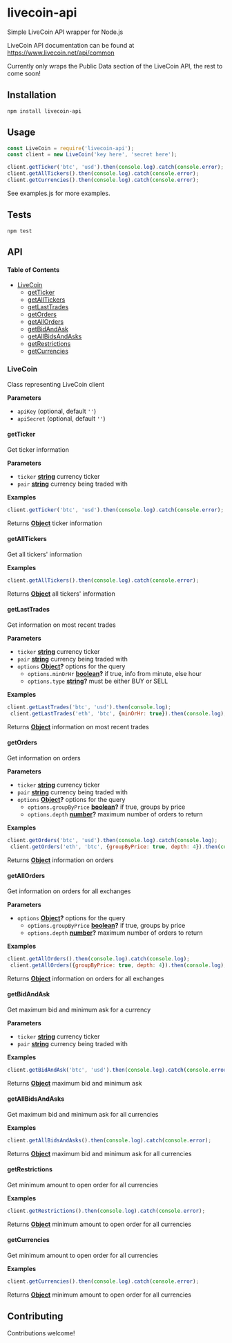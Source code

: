 # livecoin-api

Simple LiveCoin API wrapper for Node.js

LiveCoin API documentation can be found at <https://www.livecoin.net/api/common>

Currently only wraps the Public Data section of the LiveCoin API, the rest to come soon!

## Installation

  `npm install livecoin-api`

## Usage

```js
const LiveCoin = require('livecoin-api');
const client = new LiveCoin('key here', 'secret here');

client.getTicker('btc', 'usd').then(console.log).catch(console.error);
client.getAllTickers().then(console.log).catch(console.error);
client.getCurrencies().then(console.log).catch(console.error);
```

See examples.js for more examples.

## Tests

  `npm test`

## API

<!-- Generated by documentation.js. Update this documentation by updating the source code. -->

#### Table of Contents

-   [LiveCoin](#livecoin)
    -   [getTicker](#getticker)
    -   [getAllTickers](#getalltickers)
    -   [getLastTrades](#getlasttrades)
    -   [getOrders](#getorders)
    -   [getAllOrders](#getallorders)
    -   [getBidAndAsk](#getbidandask)
    -   [getAllBidsAndAsks](#getallbidsandasks)
    -   [getRestrictions](#getrestrictions)
    -   [getCurrencies](#getcurrencies)

### LiveCoin

Class representing LiveCoin client

**Parameters**

-   `apiKey`   (optional, default `''`)
-   `apiSecret`   (optional, default `''`)

#### getTicker

Get ticker information

**Parameters**

-   `ticker` **[string](https://developer.mozilla.org/docs/Web/JavaScript/Reference/Global_Objects/String)** currency ticker
-   `pair` **[string](https://developer.mozilla.org/docs/Web/JavaScript/Reference/Global_Objects/String)** currency being traded with

**Examples**

```javascript
client.getTicker('btc', 'usd').then(console.log).catch(console.error);
```

Returns **[Object](https://developer.mozilla.org/docs/Web/JavaScript/Reference/Global_Objects/Object)** ticker information

#### getAllTickers

Get all tickers' information

**Examples**

```javascript
client.getAllTickers().then(console.log).catch(console.error);
```

Returns **[Object](https://developer.mozilla.org/docs/Web/JavaScript/Reference/Global_Objects/Object)** all tickers' information

#### getLastTrades

Get information on most recent trades

**Parameters**

-   `ticker` **[string](https://developer.mozilla.org/docs/Web/JavaScript/Reference/Global_Objects/String)** currency ticker
-   `pair` **[string](https://developer.mozilla.org/docs/Web/JavaScript/Reference/Global_Objects/String)** currency being traded with
-   `options` **[Object](https://developer.mozilla.org/docs/Web/JavaScript/Reference/Global_Objects/Object)?** options for the query
    -   `options.minOrHr` **[boolean](https://developer.mozilla.org/docs/Web/JavaScript/Reference/Global_Objects/Boolean)?** if true, info from minute, else hour
    -   `options.type` **[string](https://developer.mozilla.org/docs/Web/JavaScript/Reference/Global_Objects/String)?** must be either BUY or SELL

**Examples**

```javascript
client.getLastTrades('btc', 'usd').then(console.log);
 client.getLastTrades('eth', 'btc', {minOrHr: true}).then(console.log);
```

Returns **[Object](https://developer.mozilla.org/docs/Web/JavaScript/Reference/Global_Objects/Object)** information on most recent trades

#### getOrders

Get information on orders

**Parameters**

-   `ticker` **[string](https://developer.mozilla.org/docs/Web/JavaScript/Reference/Global_Objects/String)** currency ticker
-   `pair` **[string](https://developer.mozilla.org/docs/Web/JavaScript/Reference/Global_Objects/String)** currency being traded with
-   `options` **[Object](https://developer.mozilla.org/docs/Web/JavaScript/Reference/Global_Objects/Object)?** options for the query
    -   `options.groupByPrice` **[boolean](https://developer.mozilla.org/docs/Web/JavaScript/Reference/Global_Objects/Boolean)?** if true, groups by price
    -   `options.depth` **[number](https://developer.mozilla.org/docs/Web/JavaScript/Reference/Global_Objects/Number)?** maximum number of orders to return

**Examples**

```javascript
client.getOrders('btc', 'usd').then(console.log).catch(console.log);
 client.getOrders('eth', 'btc', {groupByPrice: true, depth: 4}).then(console.log);
```

Returns **[Object](https://developer.mozilla.org/docs/Web/JavaScript/Reference/Global_Objects/Object)** information on orders

#### getAllOrders

Get information on orders for all exchanges

**Parameters**

-   `options` **[Object](https://developer.mozilla.org/docs/Web/JavaScript/Reference/Global_Objects/Object)?** options for the query
    -   `options.groupByPrice` **[boolean](https://developer.mozilla.org/docs/Web/JavaScript/Reference/Global_Objects/Boolean)?** if true, groups by price
    -   `options.depth` **[number](https://developer.mozilla.org/docs/Web/JavaScript/Reference/Global_Objects/Number)?** maximum number of orders to return

**Examples**

```javascript
client.getAllOrders().then(console.log).catch(console.log);
 client.getAllOrders({groupByPrice: true, depth: 4}).then(console.log);
```

Returns **[Object](https://developer.mozilla.org/docs/Web/JavaScript/Reference/Global_Objects/Object)** information on orders for all exchanges

#### getBidAndAsk

Get maximum bid and minimum ask for a currency

**Parameters**

-   `ticker` **[string](https://developer.mozilla.org/docs/Web/JavaScript/Reference/Global_Objects/String)** currency ticker
-   `pair` **[string](https://developer.mozilla.org/docs/Web/JavaScript/Reference/Global_Objects/String)** currency being traded with

**Examples**

```javascript
client.getBidAndAsk('btc', 'usd').then(console.log).catch(console.error);
```

Returns **[Object](https://developer.mozilla.org/docs/Web/JavaScript/Reference/Global_Objects/Object)** maximum bid and minimum ask

#### getAllBidsAndAsks

Get maximum bid and minimum ask for all currencies

**Examples**

```javascript
client.getAllBidsAndAsks().then(console.log).catch(console.error);
```

Returns **[Object](https://developer.mozilla.org/docs/Web/JavaScript/Reference/Global_Objects/Object)** maximum bid and minimum ask for all currencies

#### getRestrictions

Get minimum amount to open order for all currencies

**Examples**

```javascript
client.getRestrictions().then(console.log).catch(console.error);
```

Returns **[Object](https://developer.mozilla.org/docs/Web/JavaScript/Reference/Global_Objects/Object)** minimum amount to open order for all currencies

#### getCurrencies

Get minimum amount to open order for all currencies

**Examples**

```javascript
client.getCurrencies().then(console.log).catch(console.error);
```

Returns **[Object](https://developer.mozilla.org/docs/Web/JavaScript/Reference/Global_Objects/Object)** minimum amount to open order for all currencies

## Contributing

Contributions welcome!
